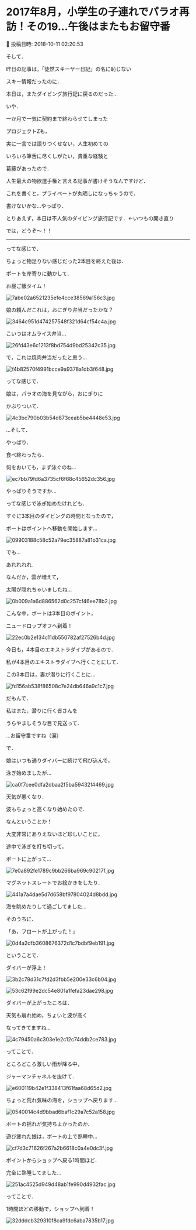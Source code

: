 # 2017年8月，小学生の子連れでパラオ再訪！その19…午後はまたもお留守番

📅 投稿日時: 2018-10-11 02:20:53

そして．


昨日の記事は，「徒然スキーヤー日記」の名に恥じない


スキー情報だったのに．


本日は，またダイビング旅行記に戻るのだった…





いや．


一か月で一気に契約まで終わらせてしまった


プロジェクトZも，


実に一言では語りつくせない，人生初めての


いろいろ筆舌に尽くしがたい，貴重な経験と


葛藤があったので．


人生最大の物欲選手権と言える記事が書けそうなんですけど．


これを書くと，プライベートが丸晒しになっちゃうので．


書けないかな…やっぱり．





とりあえず，本日は不人気のダイビング旅行記です．←いつもの開き直り


では，どうぞ～！！


---





ってな感じで．


ちょっと物足りない感じだった2本目を終えた後は．


ボートを岸寄りに動かして．


お昼ご飯タイム！




![7abe02a6521235efe4cce38569a156c3.jpg](images/7abe02a6521235efe4cce38569a156c3.jpg)







娘の頼んだこれは，おにぎり弁当だったかな？




![3464c951d474257548f321d64cf54c4a.jpg](images/3464c951d474257548f321d64cf54c4a.jpg)







こいつはオムライス弁当…




![26fd43e6c1213f8bd754d9bd25342c35.jpg](images/26fd43e6c1213f8bd754d9bd25342c35.jpg)







で，これは焼肉弁当だったと思う…




![f4b82570f4991bcce9a9378a1db3f648.jpg](images/f4b82570f4991bcce9a9378a1db3f648.jpg)







ってな感じで．


娘は，パラオの海を見ながら，おにぎりに


かぶりついて．




![4c3bc790b03b54d873ceab5be4448e53.jpg](images/4c3bc790b03b54d873ceab5be4448e53.jpg)







…そして．


やっぱり．


食べ終わったら．


何をおいても，まず泳ぐのね…




![ec7bb79fd6a3735cf6f68c45652dc356.jpg](images/ec7bb79fd6a3735cf6f68c45652dc356.jpg)




やっぱりそうですか…





ってな感じで泳ぎ始めたけれども．


すぐに3本目のダイビングの時間となったので，


ボートはポイントへ移動を開始します…




![09903188c58c52a79ec35887a81b31ca.jpg](images/09903188c58c52a79ec35887a81b31ca.jpg)




でも…


あれれれれ．


なんだか，雲が増えて，


太陽が隠れちゃいましたね…




![0b009a1a6d886562d0c257cf46ee78b2.jpg](images/0b009a1a6d886562d0c257cf46ee78b2.jpg)




こんな中，ボートは3本目のポイント，


ニュードロップオフへ到着！




![22ec0b2e134c11db550782af27526b4d.jpg](images/22ec0b2e134c11db550782af27526b4d.jpg)




今日も，4本目のエキストラダイブがあるので．


私が4本目のエキストラダイブへ行くことにして．


この3本目は，妻が潜りに行くことに…




![fd156ab538f86508c7e24db646a9c1c7.jpg](images/fd156ab538f86508c7e24db646a9c1c7.jpg)




だもんで．


私はまた，潜りに行く皆さんを


うらやましそうな目で見送って．


…お留守番ですね（涙）





で．


娘はいつも通りダイバーに続けて飛び込んで，


泳ぎ始めましたが…




![ca0f7cee0dfa2dbaa2f5ba59432f4469.jpg](images/ca0f7cee0dfa2dbaa2f5ba59432f4469.jpg)




天気が悪くなり．


波もちょっと高くなり始めたので．


なんということか！


大変非常にありえないほど珍しいことに，


途中で泳ぎを打ち切って，


ボートに上がって…




![7e0a892fe1789c9bb266ba969c90217f.jpg](images/7e0a892fe1789c9bb266ba969c90217f.jpg)




マグネットスレートでお絵かきをしたり．




![441a7a4dae5d7d658bf97804024d8bdd.jpg](images/441a7a4dae5d7d658bf97804024d8bdd.jpg)




海を眺めたりして過ごしてました…





そのうちに．


「あ，フロートが上がった！」




![0d4a2dfb3608676372d1c7bdbf9eb191.jpg](images/0d4a2dfb3608676372d1c7bdbf9eb191.jpg)




ということで．


ダイバーが浮上！




![3b2c78d31c7fd2d3fbb5e200e33c6b04.jpg](images/3b2c78d31c7fd2d3fbb5e200e33c6b04.jpg)









![53c62f99e2dc54e801a1fefa23dae298.jpg](images/53c62f99e2dc54e801a1fefa23dae298.jpg)




ダイバーが上がったころは．


天気も崩れ始め，ちょいと波が高く


なってきてますね…




![4c79450a6c303e1e2c12c74ddb2ce783.jpg](images/4c79450a6c303e1e2c12c74ddb2ce783.jpg)




ってことで．


ところどころ激しい雨が降る中，


ジャーマンチャネルを抜けて．




![e600119b42e1f338413f61faa68d65d2.jpg](images/e600119b42e1f338413f61faa68d65d2.jpg)




ちょっと荒れ気味の海を，ショップへ戻ります…




![0540014c4d9bbad6baf1c29a7c52a158.jpg](images/0540014c4d9bbad6baf1c29a7c52a158.jpg)




ボートの揺れが気持ちよかったのか．


遊び疲れた娘は，ボートの上で熟睡中…




![cf7d3c71626f267a2b6618c0a4e0dc3f.jpg](images/cf7d3c71626f267a2b6618c0a4e0dc3f.jpg)




ポイントからショップへ戻る1時間ほど．


完全に熟睡してました…




![251ac4525d949d48ab1fe990d4932fac.jpg](images/251ac4525d949d48ab1fe990d4932fac.jpg)




ってことで．


1時間ほどの移動で，ショップへ到着！




![32dddcb329310f8ca9fdc6aba7835b17.jpg](images/32dddcb329310f8ca9fdc6aba7835b17.jpg)
